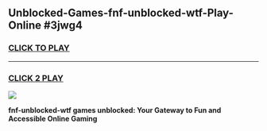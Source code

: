 
## Unblocked-Games-fnf-unblocked-wtf-Play-Online #3jwg4
<h3>
<a href="https://news.freeplayer.one?title=fnf-unblocked-wtf&ref=3">CLICK TO PLAY</a></h3>
<hr>

<h3>
<a href="https://news.freeplayer.one?title=fnf-unblocked-wtf&ref=3">CLICK 2 PLAY</a>
  
</h3>

<a href="https://news.freeplayer.one?title=fnf-unblocked-wtf&ref=3"><img src="https://clearcache.store/games.png"></a>


**fnf-unblocked-wtf games unblocked: Your Gateway to Fun and Accessible Online Gaming**
